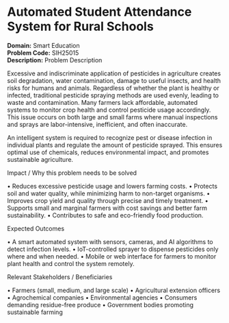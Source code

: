 # Automated Student Attendance System for Rural Schools
**Domain:** Smart Education  
**Problem Code:** SIH25015  
**Description:** Problem Description

Excessive and indiscriminate application of pesticides in agriculture creates soil degradation, water contamination, damage to useful insects, and health risks for humans and animals. Regardless of whether the plant is healthy or infected, traditional pesticide spraying methods are used evenly, leading to waste and contamination. Many farmers lack affordable, automated systems to monitor crop health and control pesticide usage accordingly. This issue occurs on both large and small farms where manual inspections and sprays are labor-intensive, inefficient, and often inaccurate.

An intelligent system is required to recognize pest or disease infection in individual plants and regulate the amount of pesticide sprayed. This ensures optimal use of chemicals, reduces environmental impact, and promotes sustainable agriculture.

Impact / Why this problem needs to be solved

• Reduces excessive pesticide usage and lowers farming costs.
• Protects soil and water quality, while minimizing harm to non-target organisms.
• Improves crop yield and quality through precise and timely treatment.
• Supports small and marginal farmers with cost savings and better farm sustainability.
• Contributes to safe and eco-friendly food production.

Expected Outcomes

• A smart automated system with sensors, cameras, and AI algorithms to detect infection levels.
• IoT-controlled sprayer to dispense pesticides only where and when needed.
• Mobile or web interface for farmers to monitor plant health and control the system remotely.

Relevant Stakeholders / Beneficiaries

• Farmers (small, medium, and large scale)
• Agricultural extension officers
• Agrochemical companies
• Environmental agencies
• Consumers demanding residue-free produce
• Government bodies promoting sustainable farming